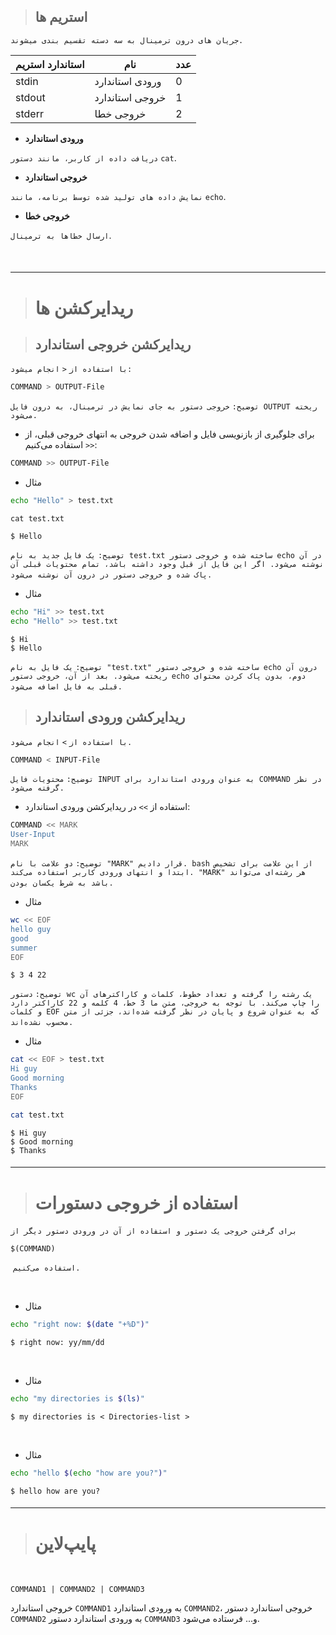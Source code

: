 
> ## استریم ها

`جریان های درون ترمینال به سه دسته تقسیم بندی میشوند.`

| استاندارد استریم | نام | عدد |
| ---------------- | --------------- | --- |
| stdin | ورودی استاندارد | 0 |
| stdout | خروجی استاندارد | 1 |
| stderr | خروجی خطا | 2 |

 - **ورودی استاندارد**

`دریافت داده از کاربر، مانند دستور` `cat`.

 - **خروجی استاندارد**

`نمایش داده های تولید شده توسط برنامه، مانند` `echo`.

 - **خروجی خطا**

`ارسال خطاها به ترمینال`.‌

‌
####
---
> # ریدایرکشن ها

>  ## **ریدایرکشن خروجی استاندارد**

 `با استفاده از` `<` `انجام میشود:`

```bash
COMMAND > OUTPUT-File
```

`توضیح:` `خروجی دستور به جای نمایش در ترمینال، به درون فایل OUTPUT ریخته می‌شود.`

- برای جلوگیری از بازنویسی فایل و اضافه شدن خروجی به انتهای خروجی قبلی، از `<<` استفاده می‌کنیم:

```bash
COMMAND >> OUTPUT-File
```
- مثال

```bash
echo "Hello" > test.txt
```

```shell
cat test.txt
```

```
$ Hello
```

`توضیح:` `یک فایل جدید به نام test.txt ساخته شده و خروجی دستور echo در آن نوشته می‌شود. اگر این فایل از قبل وجود داشته باشد، تمام محتویات قبلی آن پاک شده و خروجی دستور در درون آن نوشته می‌شود.`
‌‌
‌
- مثال

```bash
echo "Hi" >> test.txt
echo "Hello" >> test.txt
```

```
$ Hi
$ Hello
```

`توضیح:` `یک فایل به نام "test.txt" ساخته شده و خروجی دستور echo درون آن ریخته می‌شود. بعد از آن، خروجی دستور echo دوم، بدون پاک کردن محتوای قبلی به فایل اضافه می‌شود.‌`
‌
‌
>  ##  **ریدایرکشن ورودی استاندارد**

`با استفاده از` `>` `انجام می‌شود.`

```bash
COMMAND < INPUT-File
```

`توضیح:` `محتویات فایل INPUT به عنوان ورودی استاندارد برای COMMAND در نظر گرفته می‌شود.`

- استفاده از `>>` در ریدایرکشن ورودی استاندارد:

```bash
COMMAND << MARK
User-Input
MARK
```

`توضیح:` `دو علامت با نام "MARK" قرار دادیم. bash از این علامت برای تشخیص ابتدا و انتهای ورودی کاربر استفاده می‌کند. "MARK" هر رشته‌ای می‌تواند باشد به شرط یکسان بودن.`
‌
‌
- مثال

```bash
wc << EOF
hello guy
good
summer
EOF
```

```
$ 3 4 22
```

`توضیح:` `دستور wc یک رشته را گرفته و تعداد خطوط، کلمات و کاراکترهای آن را چاپ می‌کند. با توجه به خروجی، متن ما 3 خط، 4 کلمه و 22 کاراکتر دارد و کلمات EOF که به عنوان شروع و پایان در نظر گرفته شده‌اند، جزئی از متن محسوب نشده‌اند.`
‌
‌
- مثال

```bash
cat << EOF > test.txt
Hi guy
Good morning
Thanks
EOF
```

```bash
cat test.txt
```

```
$ Hi guy
$ Good morning
$ Thanks
```
#### 
---
>  # استفاده از خروجی دستورات 


`برای گرفتن خروجی یک دستور و استفاده از آن در ورودی دستور دیگر از` ‌
```
$(COMMAND)
```
 ‌ `استفاده می‌کنیم.`‌

‌
- مثال

```bash
echo "right now: $(date "+%D")"
```

```
$ right now: yy/mm/dd
```
‌
‌
- مثال

```bash
echo "my directories is $(ls)"
```

```
$ my directories is < Directories-list >
```
‌
‌
- مثال

```bash
echo "hello $(echo "how are you?")"
```

```
$ hello how are you?
```
#### 
---
> # ‌پایپ‌لاین

‌
```
COMMAND1 | COMMAND2 | COMMAND3
```

خروجی استاندارد `COMMAND1` به ورودی استاندارد `COMMAND2`، خروجی استاندارد دستور `COMMAND2` به ورودی استاندارد دستور `COMMAND3` و... فرستاده می‌شود.
